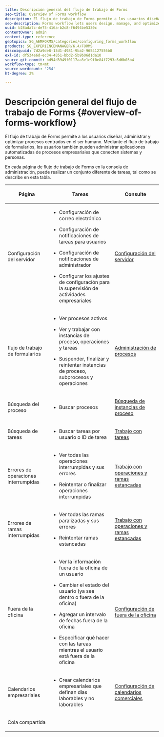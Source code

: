 ```yaml
---
title: Descripción general del flujo de trabajo de Forms
seo-title: Overview of Forms workflow
description: El flujo de trabajo de Forms permite a los usuarios diseñar, administrar y optimizar procesos centrados en el ser humano. Mediante el flujo de trabajo de formularios, los usuarios también pueden administrar aplicaciones automatizadas de procesos empresariales que conecten sistemas y personas.
seo-description: Forms workflow lets users design, manage, and optimize human-centric processes. Using forms workflow, users can also manage automated business-process applications that connect systems and people.
uuid: b28ada7c-de75-416a-b2c8-f6494be5330c
contentOwner: admin
content-type: reference
geptopics: SG_AEMFORMS/categories/configuring_forms_workflow
products: SG_EXPERIENCEMANAGER/6.4/FORMS
discoiquuid: 7d2a9de8-13d1-4981-9ba2-9654127556b8
exl-id: df534e6d-ec34-4851-bbd2-5b9b06d1da10
source-git-commit: bd94d3949f0117aa3e1c9f0e84f7293a5d6b03b4
workflow-type: tm+mt
source-wordcount: '254'
ht-degree: 2%

---
```


# Descripción general del flujo de trabajo de Forms {#overview-of-forms-workflow}

El flujo de trabajo de Forms permite a los usuarios diseñar, administrar y optimizar procesos centrados en el ser humano. Mediante el flujo de trabajo de formularios, los usuarios también pueden administrar aplicaciones automatizadas de procesos empresariales que conecten sistemas y personas.

En cada página de flujo de trabajo de Forms en la consola de administración, puede realizar un conjunto diferente de tareas, tal como se describe en esta tabla.

<table>
 <thead>
  <tr>
   <th><p>Página</p></th> 
   <th><p>Tareas</p></th> 
   <th><p>Consulte</p></th> 
  </tr> 
 </thead> 
 <tbody>
  <tr>
   <td><p>Configuración del servidor</p></td> 
   <td>
    <ul>
     <li><p>Configuración de correo electrónico</p></li>
     <li><p>Configuración de notificaciones de tareas para usuarios</p></li>
     <li><p>Configuración de notificaciones de administrador</p></li>
     <li><p>Configurar los ajustes de configuración para la supervisión de actividades empresariales </p></li>
    </ul></td> 
   <td><p><a href="/help/forms/using/admin-help/configuring-server-settings.md#configuring-server-settings">Configuración del servidor</a></p></td> 
  </tr> 
  <tr>
   <td><p>flujo de trabajo de formularios</p></td> 
   <td>
    <ul>
     <li><p>Ver procesos activos</p></li>
     <li><p>Ver y trabajar con instancias de proceso, operaciones y tareas</p></li>
     <li><p>Suspender, finalizar y reintentar instancias de proceso, subprocesos y operaciones</p></li>
    </ul></td> 
   <td><p><a href="/help/forms/using/admin-help/processes.md#managing-processes">Administración de procesos</a></p></td> 
  </tr> 
  <tr>
   <td><p>Búsqueda del proceso</p></td> 
   <td>
    <ul>
     <li><p>Buscar procesos</p></li>
    </ul></td> 
   <td><p><a href="/help/forms/using/admin-help/searching-process-instances.md#searching-for-process-instances">Búsqueda de instancias de proceso</a></p></td> 
  </tr> 
  <tr>
   <td><p>Búsqueda de tareas</p></td> 
   <td>
    <ul>
     <li><p>Buscar tareas por usuario o ID de tarea</p></li>
    </ul></td> 
   <td><p><a href="/help/forms/using/admin-help/tasks.md#working-with-tasks">Trabajo con tareas</a></p></td> 
  </tr> 
  <tr>
   <td><p>Errores de operaciones interrumpidas</p></td> 
   <td>
    <ul>
     <li><p>Ver todas las operaciones interrumpidas y sus errores</p></li>
     <li><p>Reintentar o finalizar operaciones interrumpidas</p></li>
    </ul></td> 
   <td><p><a href="/help/forms/using/admin-help/stalled-operations-branches.md#working-with-stalled-operations-and-branches">Trabajo con operaciones y ramas estancadas</a></p></td> 
  </tr> 
  <tr>
   <td><p>Errores de ramas interrumpidas</p></td> 
   <td>
    <ul>
     <li><p>Ver todas las ramas paralizadas y sus errores</p></li>
     <li><p>Reintentar ramas estancadas</p></li>
    </ul></td> 
   <td><p><a href="/help/forms/using/admin-help/stalled-operations-branches.md#working-with-stalled-operations-and-branches">Trabajo con operaciones y ramas estancadas</a></p></td> 
  </tr> 
  <tr>
   <td><p>Fuera de la oficina</p></td> 
   <td>
    <ul>
     <li><p>Ver la información fuera de la oficina de un usuario</p></li>
     <li><p>Cambiar el estado del usuario (ya sea dentro o fuera de la oficina)</p></li>
     <li><p>Agregar un intervalo de fechas fuera de la oficina </p></li>
     <li><p>Especificar qué hacer con las tareas mientras el usuario está fuera de la oficina</p></li>
    </ul></td> 
   <td><p><a href="/help/forms/using/admin-help/configuring-out-office-settings.md#configuring-out-of-office-settings">Configuración de fuera de la oficina</a></p></td> 
  </tr> 
  <tr>
   <td><p>Calendarios empresariales</p></td> 
   <td>
    <ul>
     <li><p>Crear calendarios empresariales que definan días laborables y no laborables</p></li>
    </ul></td> 
   <td><p><a href="/help/forms/using/admin-help/configuring-business-calendars.md#configuring-business-calendars">Configuración de calendarios comerciales</a></p></td> 
  </tr> 
  <tr>
   <td><p>Cola compartida</p></td> 
   <td><p></p></td> 
   <td><p></p></td> 
  </tr> 
 </tbody> 
</table>
